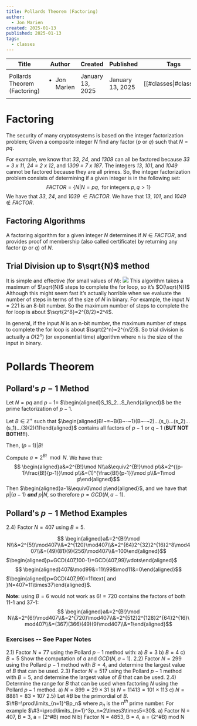 ```yaml
---
title: Pollards Theorem (Factoring)
author:
  - Jon Marien
created: 2025-01-13
published: 2025-01-13
tags:
  - classes
---
```


| Title                        | Author                       | Created          | Published        | Tags                   |
| ---------------------------- | ---------------------------- | ---------------- | ---------------- | ---------------------- |
| Pollards Theorem (Factoring) | <ul><li>Jon Marien</li></ul> | January 13, 2025 | January 13, 2025 | [[#classes\|#classes]] |

# Factoring
The security of many cryptosystems is based on the integer factorization problem;
	Given a composite integer ${N}$ find any factor (${p}$ or ${q}$) such that ${N} ={pq}$.

For example, we know that *33*, *24*, and *1309* can all be factored because *33 = 3 x 11*, *24 = 2 x 12*, and *1309 = 7 x 187*. The integers *13*, *101*, and *1049* cannot be factored because they are all primes. So, the integer factorization problem consists of determining if a given integer is in the following set:
$$ FACTOR=\{N|N=pq,\text{ for integers }p,q>1\}$$
We have that *33*, *24*, and *1039* $\in FACTOR$.
We have that *13*, *101*, and *1049* $\notin FACTOR$.

## Factoring Algorithms
A factoring algorithm for a given integer ${N}$ determines if $N\in FACTOR$, and provides proof of membership (also called certificate) by returning any factor (${p}$ or ${q}$) of ${N}$.

## Trial Division up to $\sqrt{N}$ method
It is simple and effective (for small values of ${N}$):
![](Pasted%20image%2020250113134343.png)
This algorithm takes a maximum of $\sqrt{N}$ steps to complete the for loop, so it’s $O(\sqrt{N})$ Although this might seem fast it’s actually horrible when we evaluate the number of steps in terms of the size of ${N}$ in binary. For example, the input ${N}$ = 221 is an 8-bit number. So the maximum number of steps to complete the for loop is about $\sqrt{2^8}=2^{8/2}=2^4$.

In general, if the input ${N}$ is an n-bit number, the maximum number of steps to complete the for loop is about $\sqrt{2^n}=2^{n/2}$. So trial division is actually a $O(2^n)$ (or exponential time) algorithm where n is the size of the input in binary. 
# Pollards Theorem

## Pollard's ${p-1}$ Method
Let ${N = pq}$ and ${p-1=}$ $\begin{aligned}S_1S_2...S_i\end{aligned}$ be the prime factorization of ${p-1}$.

Let $B\in\mathbb{Z}^+$ such that $\begin{aligned}B!~=~B(B~-~1)(B~-~2)...(s_i)...(s_2)...(s_1)...(3)(2)(1)\end{aligned}$ contains all factors of ${p-1}$ or ${q-1}$ (**BUT NOT BOTH!!!**).

Then, $\big(p-1\big)\big|B!$

Compute $a=2^{B!}\mod N$. We have that:
$$ \begin{aligned}a&=2^{B!}\mod N\\a&\equiv2^{B!}\mod p\\&=2^{(p-1)\frac{B!}{p-1}}\mod p\\&=(1)^{\frac{B!}{p-1}}\mod p\\&=1\mod p\end{aligned}$$
Then $\begin{aligned}a-1&\equiv0\mod p\end{aligned}$, and we have that $p\big|\big(a-1\big)$ ***and*** $p|N$, so therefore $p=GCD(N,a-1)$.

## Pollard's ${p-1}$ Method Examples
2.4) Factor ${N=407}$ using ${B=5}$.

$$ \begin{aligned}a&=2^{B!}\mod N\\&=2^{5!}\mod407\\&=2^{120}\mod407\\&=2^{64}2^{32}2^{16}2^8\mod407\\&=(49)(81)(9)(256)\mod407\\&=100\end{aligned}$$
$\begin{aligned}p=GCD(407,100-1)=GCD(407,99)\vdots\end{aligned}$
$$ \begin{aligned}407&\mod99&=11\\99&\mod11&=0\end{aligned}$$
$\begin{aligned}p=GCD(407,99)=11\text{ and }N=407=11\times37\end{aligned}$.

**Note:** using ${B=6}$ would not work as ${6! = 720}$ contains the factors of both 11-1 and 37-1:
$$ \begin{aligned}a&=2^{B!}\mod N\\&=2^{6!}\mod407\\&=2^{720}\mod407\\&=2^{512}2^{128}2^{64}2^{16}\mod407\\&=(367)(366)(49)(9)\mod407\\&=1\end{aligned}$$

### Exercises -- See Paper Notes
2.1) Factor ${N = 77}$ using the Pollard ${p − 1}$ method with:
	a) ${B=3}$
	b) ${B=4}$
	c) ${B=5}$
	Show the computation of ${a}$ and $GCD(N,a-1)$.
2.2) Factor ${N = 299}$ using the Pollard ${p − 1}$ method with ${B=4}$, and determine the largest value of ${B}$ that can be used.
2.3) Factor ${N = 517}$ using the Pollard ${p − 1}$ method with ${B=5}$, and determine the largest value of ${B}$ that can be used.
2.4) Determine the range for ${B}$ that can be used when factoring ${N}$ using the Pollard ${p-1}$ method.
	a) $N=899=29\times31$
	b) $N=11413=101\times113$
	c) $N=8881=83\times107$
2.5) Let $\#B$ be the primordial of ${B}$. $\#B=\prod\limits_{n=1}^Bp_n$ where $p_{n}$ is the $n^{th}$ prime number.
	For example $\#3=\prod\limits_{n=1}^3p_n=2\times3\times5=30$.
	a) Factor N = 407, B = 3, a = (2^#B) mod N
	b) Factor N = 4853, B = 4, a = (2^#B) mod N